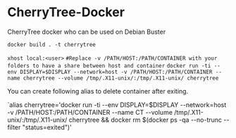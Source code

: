 # CherryTree-Docker
CherryTree docker who can be used on Debian Buster

`docker build . -t cherrytree`

`xhost local:<user>`
`#Replace -v /PATH/HOST:/PATH/CONTAINER with your folders to have a share between host and container`
`docker run -ti --env DISPLAY=$DISPLAY --network=host -v /PATH/HOST:/PATH/CONTAINER --name cherrytree --volume /tmp/.X11-unix/:/tmp/.X11-unix/ cherrytree`

You can create following alias to delete container after exiting.

`alias cherrytree='docker run -ti --env DISPLAY=$DISPLAY --network=host -v /PATH/HOST:/PATH/CONTAINER --name CT --volume /tmp/.X11-unix/:/tmp/.X11-unix/ cherrytree && docker rm $(docker ps -qa --no-trunc --filter "status=exited")'
